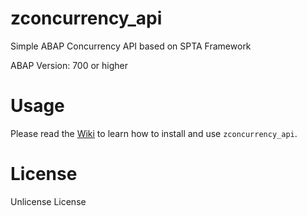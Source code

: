 # zconcurrency_api
Simple ABAP Сoncurrency API based on SPTA Framework

ABAP Version: 700 or higher

# Usage
Please read the [Wiki](https://github.com/victorizbitskiy/zconcurrency_api/wiki) to learn how to install and use `zconcurrency_api`.

# License
Unlicense License
